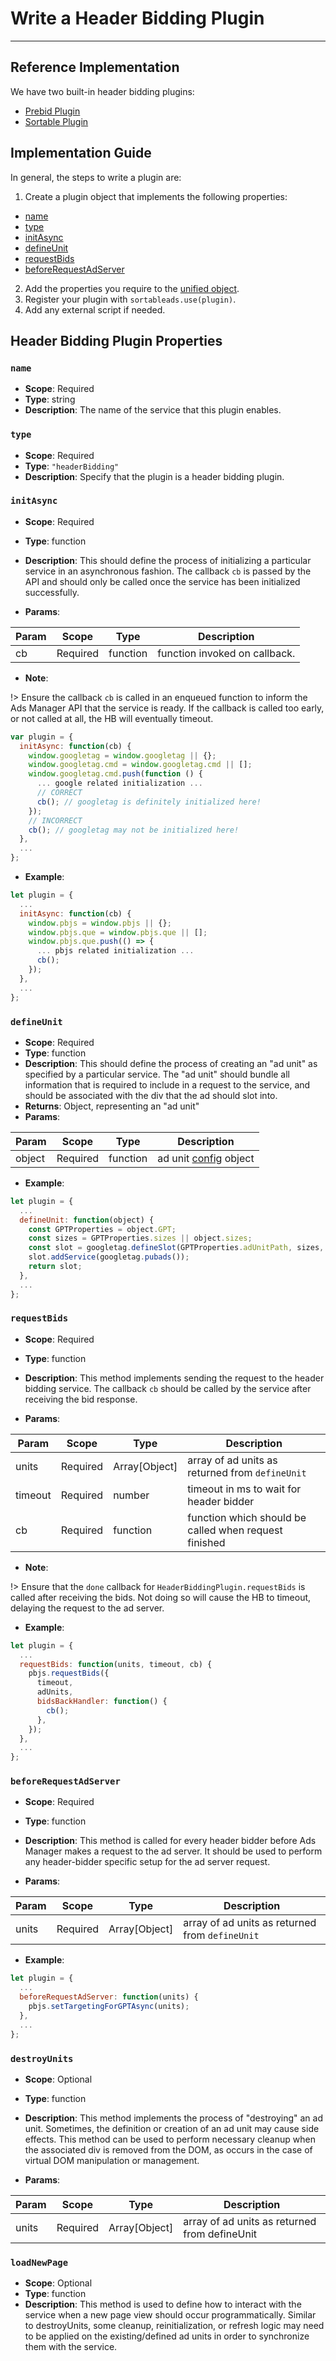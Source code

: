 # Write a Header Bidding Plugin

---

## Reference Implementation

We have two built-in header bidding plugins:

* [Prebid Plugin](https://github.com/sortable/ads/blob/master/src/plugin/prebid-for-gpt-async.ts)
* [Sortable Plugin](https://github.com/sortable/ads/blob/master/src/plugin/sortable-for-gpt-async.ts)

## Implementation Guide

In general, the steps to write a plugin are:

1. Create a plugin object that implements the following properties:
  * [name](#name)
  * [type](#type)
  * [initAsync](#initasync)
  * [defineUnit](#defineunit)
  * [requestBids](#requestbids)
  * [beforeRequestAdServer](#beforerequestadserver)
2. Add the properties you require to the [unified object](plugin-system.md#use-one-unified-object-for-all-plugins).
3. Register your plugin with `sortableads.use(plugin)`.
4. Add any external script if needed.

## Header Bidding Plugin Properties

### `name`
* **Scope**: Required
* **Type**: string
* **Description**: The name of the service that this plugin enables.

### `type`

* **Scope**: Required
* **Type**: `"headerBidding"`
* **Description**: Specify that the plugin is a header bidding plugin.

### `initAsync`

* **Scope**: Required
* **Type**: function
* **Description**: This should define the process of initializing a particular service in an asynchronous fashion. The callback `cb` is passed by the API and should only be called once the service has been initialized successfully.

* **Params**:

| Param | Scope    | Type     | Description                   |
|-------|----------|----------|-------------------------------|
| cb    | Required | function | function invoked on callback. |


* **Note**:

!> Ensure the callback `cb` is called in an enqueued function to inform the Ads Manager API that the service is ready. If the callback is called too early, or not called at all, the HB will eventually timeout.

```js
var plugin = {
  initAsync: function(cb) {
    window.googletag = window.googletag || {};
    window.googletag.cmd = window.googletag.cmd || [];
    window.googletag.cmd.push(function () {
      ... google related initialization ...
      // CORRECT
      cb(); // googletag is definitely initialized here!
    });
    // INCORRECT
    cb(); // googletag may not be initialized here!
  },
  ...
};
```

* **Example**:

```js
let plugin = {
  ...
  initAsync: function(cb) {
    window.pbjs = window.pbjs || {};
    window.pbjs.que = window.pbjs.que || [];
    window.pbjs.que.push(() => {
      ... pbjs related initialization ...
      cb();
    });
  },
  ...
};
```

### `defineUnit`

* **Scope**: Required
* **Type**: function
* **Description**: This should define the process of creating an "ad unit" as specified by a particular service. The "ad unit" should bundle all information that is required to include in a request to the service, and should be associated with the div that the ad should slot into.
* **Returns**: Object, representing an "ad unit"
* **Params**:

| Param   | Scope    | Type     | Description             |
|---------|----------|----------|-------------------------|
| object  | Required | function | ad unit [config] object |

[config]: #plugin-configuration

* **Example**:

```js
let plugin = {
  ...
  defineUnit: function(object) {
    const GPTProperties = object.GPT;
    const sizes = GPTProperties.sizes || object.sizes;
    const slot = googletag.defineSlot(GPTProperties.adUnitPath, sizes, object.elementId);
    slot.addService(googletag.pubads());
    return slot;
  },
  ...
};
```

### `requestBids`

* **Scope**: Required
* **Type**: function
* **Description**: This method implements sending the request to the header bidding service. The callback `cb` should be called by the service after receiving the bid response.

* **Params**:

| Param   | Scope    | Type          | Description                                           |
|---------|----------|---------------|-------------------------------------------------------|
| units   | Required | Array[Object] | array of ad units as returned from `defineUnit`       |
| timeout | Required | number        | timeout in ms to wait for header bidder               |
| cb      | Required | function      | function which should be called when request finished |

* **Note**:

!> Ensure that the `done` callback for `HeaderBiddingPlugin.requestBids` is called after receiving the bids. Not doing so will cause the HB to timeout, delaying the request to the ad server.

* **Example**:

```js
let plugin = {
  ...
  requestBids: function(units, timeout, cb) {
    pbjs.requestBids({
      timeout,
      adUnits,
      bidsBackHandler: function() {
        cb();
      },
    });
  },
  ...
};
```



### `beforeRequestAdServer`

* **Scope**: Required
* **Type**: function
* **Description**: This method is called for every header bidder before Ads Manager makes a request to the ad server. It should be used to perform any header-bidder specific setup for the ad server request.

* **Params**:

| Param | Scope    | Type          | Description                                     |
|-------|----------|---------------|-------------------------------------------------|
| units | Required | Array[Object] | array of ad units as returned from `defineUnit` |

* **Example**:

```js
let plugin = {
  ...
  beforeRequestAdServer: function(units) {
    pbjs.setTargetingForGPTAsync(units);
  },
  ...
};
```

### `destroyUnits`

* **Scope**: Optional
* **Type**: function
* **Description**: This method implements the process of "destroying" an ad unit. Sometimes, the definition or creation of an ad unit may cause side effects. This method can be used to perform necessary cleanup when the associated div is removed from the DOM, as occurs in the case of virtual DOM manipulation or management.

* **Params**:

| Param | Scope    | Type          | Description                                   |
|-------|----------|---------------|-----------------------------------------------|
| units | Required | Array[Object] | array of ad units as returned from defineUnit |

### `loadNewPage`

* **Scope**: Optional
* **Type**: function
* **Description**: This method is used to define how to interact with the service when a new page view should occur programmatically. Similar to destroyUnits, some cleanup, reinitialization, or refresh logic may need to be applied on the existing/defined ad units in order to synchronize them with the service.

